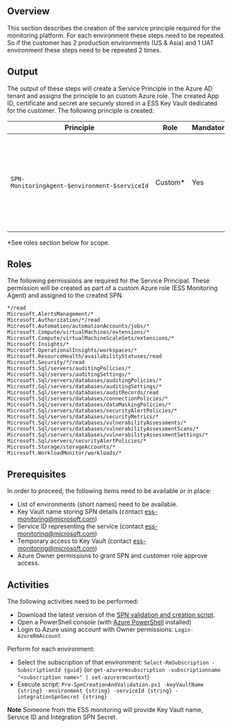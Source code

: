 ## Overview

This section describes the creation of the service principle required for the monitoring platform. For each environment these steps need to be repeated. So if the customer has 2 production environments (US & Asia) and 1 UAT environment these steps need to be repeated 2 times.

## Output

The output of these steps will create a Service Principle in the Azure AD tenant and assigns the principle to an custom Azure role. The created App ID, certificate and secret are securely stored in a ESS Key Vault dedicated for the customer. The following principle is created:

| Principle | Role | Mandatory | Certificate | Purpose | Example |
|---|---|---|---|---|---|
|`SPN-MonitoringAgent-$environment-$serviceId` | Custom* | Yes | Yes | This SPN is used to configure monitoring setting for in-scope resources and query logs from data sources. |SPN-MonitoringAgent-PROD-BPL-MON|
*See roles section below for scope.

## Roles

The following permissions are required for the Service Principal. These permission will be created as part of a custom Azure role (ESS Monitoring Agent) and assigned to the created SPN.
```
*/read
Microsoft.AlertsManagement/*
Microsoft.Authorization/*/read
Microsoft.Automation/automationAccounts/jobs/*
Microsoft.Compute/virtualMachines/extensions/*
Microsoft.Compute/virtualMachineScaleSets/extensions/*
Microsoft.Insights/*
Microsoft.OperationalInsights/workspaces/*
Microsoft.ResourceHealth/availabilityStatuses/read
Microsoft.Security/*/read
Microsoft.Sql/servers/auditingPolicies/*
Microsoft.Sql/servers/auditingSettings/*
Microsoft.Sql/servers/databases/auditingPolicies/*
Microsoft.Sql/servers/databases/auditingSettings/*
Microsoft.Sql/servers/databases/auditRecords/read
Microsoft.Sql/servers/databases/connectionPolicies/*
Microsoft.Sql/servers/databases/dataMaskingPolicies/*
Microsoft.Sql/servers/databases/securityAlertPolicies/*
Microsoft.Sql/servers/databases/securityMetrics/*
Microsoft.Sql/servers/databases/vulnerabilityAssessments/*
Microsoft.Sql/servers/databases/vulnerabilityAssessmentScans/*
Microsoft.Sql/servers/databases/vulnerabilityAssessmentSettings/*
Microsoft.Sql/servers/securityAlertPolicies/*
Microsoft.Storage/storageAccounts/*
Microsoft.WorkloadMonitor/workloads/*
```

## Prerequisites

In order to proceed, the following items need to be available or in place:

- List of environments (short names) need to be available.
- Key Vault name storing SPN details (contact ess-monitoring@microsoft.com)
- Service ID representing the service (contact ess-monitoring@microsoft.com)
- Temporary access to Key Vault (contact ess-monitoring@microsoft.com)
- Azure Owner permissions to grant SPN and customer role approve access.

## Activities

The following activities need to be performed:

- Download the latest version of the [SPN validation and creation script](https://easplatform.visualstudio.com/_git/Monitoring?path=%2Fsrc%2FMicrosoft.EAS.Monitoring.Deployment.Platform%2FPre-SpnCreationAndValidation.ps1&version=GBmaster).
- Open a PowerShell console (with [Azure PowerShell](https://docs.microsoft.com/en-us/powershell/azure/install-azurerm-ps) installed)
- Login to Azure using account with Owner permissions: `Login-AzureRmAccount`

Perform for each environment:

- Select the subscription of that environment: `Select-RmSubscription -SubscriptionId {guid}` (or `get-azurermsubscription -subscriptionname "<subscription name>" | set-azurermcontext`)
- Execute script: `Pre-SpnCreationAndValidation.ps1 -keyVaultName {string} -environment {string} -serviceId {string} -integrationSpnSecret {string}`

**Note** Someone from the ESS monitoring will provide Key Vault name, Service ID and Integration SPN Secret.
